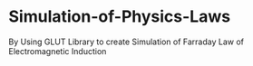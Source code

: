 # Simulation-of-Physics-Laws
By Using GLUT Library to create Simulation of Farraday Law of Electromagnetic Induction
